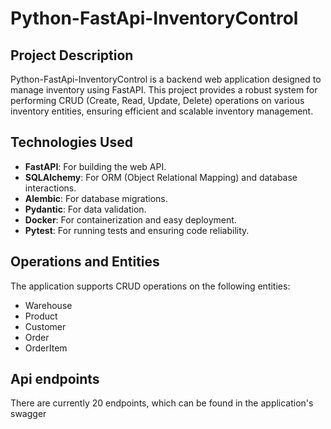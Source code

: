 # Python-FastApi-InventoryControl

## Project Description

Python-FastApi-InventoryControl is a backend web application designed to manage inventory using FastAPI. This project provides a robust system for performing CRUD (Create, Read, Update, Delete) operations on various inventory entities, ensuring efficient and scalable inventory management.

## Technologies Used

- **FastAPI**: For building the web API.
- **SQLAlchemy**: For ORM (Object Relational Mapping) and database interactions.
- **Alembic**: For database migrations.
- **Pydantic**: For data validation.
- **Docker**: For containerization and easy deployment.
- **Pytest**: For running tests and ensuring code reliability.

## Operations and Entities

The application supports CRUD operations on the following entities:
- Warehouse
- Product
- Customer
- Order
- OrderItem

## Api endpoints

There are currently 20 endpoints, which can be found in the application's swagger
